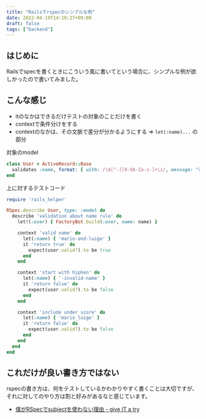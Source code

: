 ```yaml
---
title: "Railsでrspecのシンプルな例"
date: 2022-04-19T14:19:27+09:00
draft: false
tags: ["backend"]
---
```


## はじめに

Railsでspecを書くときにこういう風に書いてという場合に、シンプルな例が欲しかったので書いてみました。


## こんな感じ

- itのなかはできるだけテストの対象のことだけを書く
- contextで条件分けをする
- contextのなかは、その文脈で差分が分かるようにする => `let(:name)...` の部分

対象のmodel

```ruby
class User < ActiveRecord::Base
  validates :name, format: { with: /\A[^-][0-9A-Za-z-]+\z/, message: "英数字及びハイフン(-)のみが使えます" }
end
```

上に対するテストコード

```ruby
require 'rails_helper'

RSpec.describe User, type: :model do
  describe 'validation about name rule' do
    let!(:user) { FactoryBot.build(:user, name: name) }

    context 'valid name' do
      let(:name) { 'mario-and-luige' }
      it 'return true' do
        expect(user.valid?).to be true
      end
    end

    context 'start with hiphen' do
      let(:name) { '-invalid-name' }
      it 'return false' do
        expect(user.valid?).to be false
      end
    end

    context 'include under score' do
      let(:name) { 'mario_luige' }
      it 'return false' do
        expect(user.valid?).to be false
      end
    end
  end
end
```

## これだけが良い書き方ではない

rspecの書き方は、何をテストしているかわかりやすく書くことは大切ですが、
それに対してのやり方は割と好みがあるなと感じています。

- [僕がRSpecでsubjectを使わない理由 - give IT a try](https://blog.jnito.com/entry/2021/10/09/105651)

